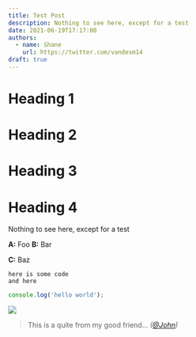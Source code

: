 ```yaml
---
title: Test Post
description: Nothing to see here, except for a test
date: 2021-06-19T17:17:00
authors:
  - name: Shane
    url: https://twitter.com/vandesm14
draft: true
---
```

# Heading 1
# Heading 2
# Heading 3
# Heading 4

Nothing to see here, except for a test

**A:** Foo
**B:** Bar

**C:** Baz

```
here is some code
and here
```

```js
console.log('hello world');
```

![](/images/peek-at-a-post.png)

> This is a quite from my good friend...
> *([@John](/))*